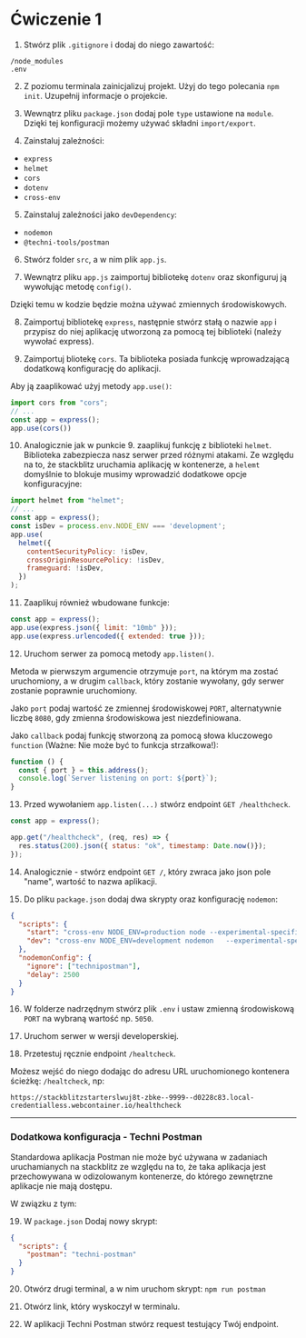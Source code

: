 # Ćwiczenie 1

1. Stwórz plik `.gitignore` i dodaj do niego zawartość:

```
/node_modules
.env
```

2. Z poziomu terminala zainicjalizuj projekt. Użyj do tego polecania `npm init`. Uzupełnij informacje o projekcie.

3. Wewnątrz pliku `package.json` dodaj pole `type` ustawione na `module`. Dzięki tej konfiguracji możemy używać składni `import/export`.

4. Zainstaluj zależności:

- `express`
- `helmet`
- `cors`
- `dotenv`
- `cross-env`

5. Zainstaluj zależności jako `devDependency`:

- `nodemon`
- `@techni-tools/postman`

6. Stwórz folder `src`, a w nim plik `app.js`.

7. Wewnątrz pliku `app.js` zaimportuj bibliotekę `dotenv` oraz skonfiguruj ją wywołując metodę `config()`.

Dzięki temu w kodzie będzie można używać zmiennych środowiskowych.

8. Zaimportuj bibliotekę `express`, następnie stwórz stałą o nazwie `app` i przypisz do niej aplikację utworzoną za pomocą tej biblioteki (należy wywołać express).

9. Zaimportuj bliotekę `cors`. Ta biblioteka posiada funkcję wprowadzającą dodatkową konfigurację do aplikacji.

Aby ją zaaplikować użyj metody `app.use()`:

```js
import cors from "cors";
// ...
const app = express();
app.use(cors())
```

10. Analogicznie jak w punkcie 9. zaaplikuj funkcję z biblioteki `helmet`. Biblioteka zabezpiecza nasz serwer przed różnymi atakami.
    Ze względu na to, że stackblitz uruchamia aplikację w kontenerze, a `helemt` domyślnie to blokuje musimy wprowadzić dodatkowe opcje konfiguracyjne:

```js
import helmet from "helmet";
// ...
const app = express();
const isDev = process.env.NODE_ENV === 'development';
app.use(
  helmet({
    contentSecurityPolicy: !isDev,
    crossOriginResourcePolicy: !isDev,
    frameguard: !isDev,
  })
);
```

11. Zaaplikuj również wbudowane funkcje:

```js
const app = express();
app.use(express.json({ limit: "10mb" }));
app.use(express.urlencoded({ extended: true }));
```

12. Uruchom serwer za pomocą metody `app.listen()`.

Metoda w pierwszym argumencie otrzymuje `port`, na którym ma zostać uruchomiony, a w drugim `callback`, który zostanie wywołany, gdy serwer zostanie poprawnie uruchomiony.

Jako `port` podaj wartość ze zmiennej środowiskowej `PORT`, alternatywnie liczbę `8080`, gdy zmienna środowiskowa jest niezdefiniowana.

Jako `callback` podaj funkcję stworzoną za pomocą słowa kluczowego `function` (Ważne: Nie może być to funkcja strzałkowa!):

```js
function () {
  const { port } = this.address();
  console.log(`Server listening on port: ${port}`);
}
```

13. Przed wywołaniem `app.listen(...)` stwórz endpoint `GET /healthcheck`.

```js
const app = express();

app.get("/healthcheck", (req, res) => {
  res.status(200).json({ status: "ok", timestamp: Date.now()});
});
```

14. Analogicznie - stwórz endpoint `GET /`, który zwraca jako json pole "name", wartość to nazwa aplikacji.

15. Do pliku `package.json` dodaj dwa skrypty oraz konfigurację `nodemon`:

```json
{
  "scripts": {
    "start": "cross-env NODE_ENV=production node --experimental-specifier-resolution=node src/app.js",
    "dev": "cross-env NODE_ENV=development nodemon   --experimental-specifier-resolution=node src/app.js"
  },
  "nodemonConfig": {
    "ignore": ["technipostman"],
    "delay": 2500
  }
}
```

16. W folderze nadrzędnym stwórz plik `.env` i ustaw zmienną środowiskową `PORT` na wybraną wartość np. `5050`.

17. Uruchom serwer w wersji developerskiej.

18. Przetestuj ręcznie endpoint `/healtcheck`.

Możesz wejść do niego dodając do adresu URL uruchomionego kontenera ścieżkę: `/healtcheck`, np:

`https://stackblitzstarterslwuj8t-zbke--9999--d0228c83.local-credentialless.webcontainer.io/healthcheck`

---

### Dodatkowa konfiguracja - Techni Postman

Standardowa aplikacja Postman nie może być używana w zadaniach uruchamianych na stackblitz ze względu na to, że taka aplikacja jest przechowywana w odizolowanym kontenerze, do którego zewnętrzne aplikacje nie mają dostępu.

W związku z tym:

19. W `package.json` Dodaj nowy skrypt:

```json
{
  "scripts": {
    "postman": "techni-postman"
  }
}
```

20. Otwórz drugi terminal, a w nim uruchom skrypt: `npm run postman`

21. Otwórz link, który wyskoczył w terminalu.

22. W aplikacji Techni Postman stwórz request testujący Twój endpoint.

